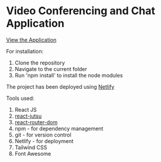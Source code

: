 # Video Conferencing and Chat Application

[View the Application](https://video-call-and-chat.netlify.app/)

For installation:
1. Clone the repository
2. Navigate to the current folder
3. Run 'npm install' to install the node modules

The project has been deployed using [Netlify](https://www.netlify.com/)

Tools used:
1. React JS
2. [react-jutsu](https://www.npmjs.com/package/react-jutsu)
3. [react-router-dom](https://www.npmjs.com/package/react-router-dom)
4. npm - for dependency management
5. git - for version control
6. Netlify - for deployment
7. Tailwind CSS
8. Font Awesome
